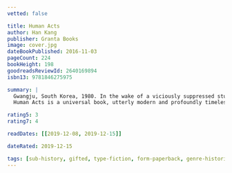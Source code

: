 ```yaml
---
vetted: false

title: Human Acts
author: Han Kang
publisher: Granta Books
image: cover.jpg
dateBookPublished: 2016-11-03
pageCount: 224
bookHeight: 198
goodreadsReviewId: 2640169894
isbn13: 9781846275975

summary: |
  Gwangju, South Korea, 1980. In the wake of a viciously suppressed student uprising, a boy searches for his friend's corpse, a consciousness searches for its abandoned body, and a brutalised country searches for a voice. In a sequence of interconnected chapters the victims and the bereaved encounter censorship, denial, forgiveness and the echoing agony of the original trauma.
  Human Acts is a universal book, utterly modern and profoundly timeless. Already a controversial bestseller and award-winning book in Korea, it confirms Han Kang as a writer of immense importance.

rating5: 3
rating7: 4

readDates: [[2019-12-08, 2019-12-15]]

dateRated: 2019-12-15

tags: [sub-history, gifted, type-fiction, form-paperback, genre-historical-fiction]
---
```

